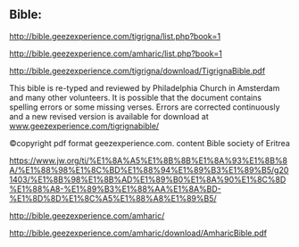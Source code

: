 

## Bible:

http://bible.geezexperience.com/tigrigna/list.php?book=1

http://bible.geezexperience.com/amharic/list.php?book=1

http://bible.geezexperience.com/tigrigna/download/TigrignaBible.pdf

This bible is re-typed and reviewed by Philadelphia Church in Amsterdam and many other
volunteers. It is possible that the document contains spelling errors or some missing verses.
Errors are corrected continuously and a new revised version is available for download at
www.geezexperience.com/tigrignabible/

©copyright pdf format geezexperience.com. content Bible society of Eritrea


https://www.jw.org/ti/%E1%8A%A5%E1%8B%8B%E1%8A%93%E1%8B%8A/%E1%88%98%E1%8C%BD%E1%88%94%E1%89%B3%E1%89%B5/g201403/%E1%8B%98%E1%8B%AD%E1%89%B0%E1%8A%90%E1%8C%8D%E1%88%A8-%E1%89%B3%E1%88%AA%E1%8A%BD-%E1%8D%8D%E1%8C%A5%E1%88%A8%E1%89%B5/


http://bible.geezexperience.com/amharic/

http://bible.geezexperience.com/amharic/download/AmharicBible.pdf
